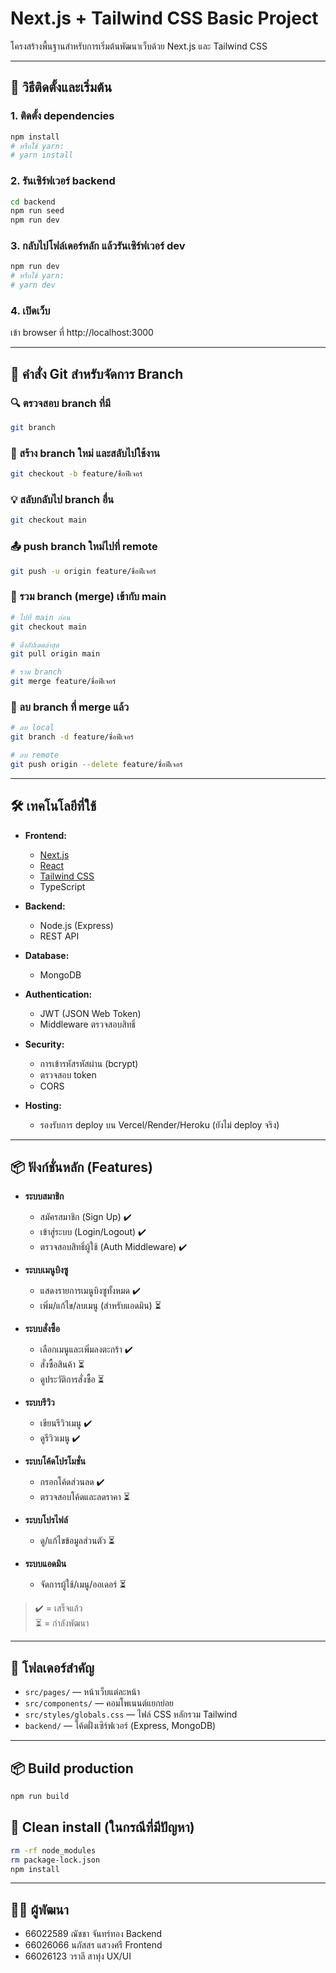 # Next.js + Tailwind CSS Basic Project

โครงสร้างพื้นฐานสำหรับการเริ่มต้นพัฒนาเว็บด้วย Next.js และ Tailwind CSS

---

## 🚀 วิธีติดตั้งและเริ่มต้น

### 1. ติดตั้ง dependencies
```bash
npm install
# หรือใช้ yarn:
# yarn install
```

### 2. รันเซิร์ฟเวอร์ backend 
```bash
cd backend
npm run seed
npm run dev
```

### 3. กลับไปโฟล์เดอร์หลัก แล้วรันเซิร์ฟเวอร์ dev  
```bash
npm run dev
# หรือใช้ yarn:
# yarn dev
```

### 4. เปิดเว็บ
เข้า browser ที่ http://localhost:3000

---

## 🌱 คำสั่ง Git สำหรับจัดการ Branch

### 🔍 ตรวจสอบ branch ที่มี
```bash
git branch
```

### 🌿 สร้าง branch ใหม่ และสลับไปใช้งาน
```bash
git checkout -b feature/ชื่อฟีเจอร์
```

### 💡 สลับกลับไป branch อื่น
```bash
git checkout main
```

### 📤 push branch ใหม่ไปที่ remote
```bash
git push -u origin feature/ชื่อฟีเจอร์
```

### 🔄 รวม branch (merge) เข้ากับ main
```bash
# ไปที่ main ก่อน
git checkout main

# ดึงอัปเดตล่าสุด
git pull origin main

# รวม branch
git merge feature/ชื่อฟีเจอร์
```

### 🧼 ลบ branch ที่ merge แล้ว
```bash
# ลบ local
git branch -d feature/ชื่อฟีเจอร์

# ลบ remote
git push origin --delete feature/ชื่อฟีเจอร์
```

---

## 🛠️ เทคโนโลยีที่ใช้

- **Frontend:**  
  - [Next.js](https://nextjs.org/)  
  - [React](https://reactjs.org/)  
  - [Tailwind CSS](https://tailwindcss.com/)  
  - TypeScript

- **Backend:**  
  - Node.js (Express)  
  - REST API

- **Database:**  
  - MongoDB

- **Authentication:**  
  - JWT (JSON Web Token)  
  - Middleware ตรวจสอบสิทธิ์

- **Security:**  
  - การเข้ารหัสรหัสผ่าน (bcrypt)  
  - ตรวจสอบ token  
  - CORS

- **Hosting:**  
  - รองรับการ deploy บน Vercel/Render/Heroku (ยังไม่ deploy จริง)

---

## 📦 ฟังก์ชั่นหลัก (Features)

- **ระบบสมาชิก**
  - สมัครสมาชิก (Sign Up) ✔️
  - เข้าสู่ระบบ (Login/Logout) ✔️
  - ตรวจสอบสิทธิ์ผู้ใช้ (Auth Middleware) ✔️

- **ระบบเมนูบิงซู**
  - แสดงรายการเมนูบิงซูทั้งหมด ✔️
  - เพิ่ม/แก้ไข/ลบเมนู (สำหรับแอดมิน) ⏳

- **ระบบสั่งซื้อ**
  - เลือกเมนูและเพิ่มลงตะกร้า ✔️
  - สั่งซื้อสินค้า ⏳
  - ดูประวัติการสั่งซื้อ ⏳

- **ระบบรีวิว**
  - เขียนรีวิวเมนู ✔️
  - ดูรีวิวเมนู ✔️

- **ระบบโค้ดโปรโมชั่น**
  - กรอกโค้ดส่วนลด ✔️
  - ตรวจสอบโค้ดและลดราคา ⏳

- **ระบบโปรไฟล์**
  - ดู/แก้ไขข้อมูลส่วนตัว ⏳

- **ระบบแอดมิน**
  - จัดการผู้ใช้/เมนู/ออเดอร์ ⏳

> ✔️ = เสร็จแล้ว  
> ⏳ = กำลังพัฒนา

---

## 📁 โฟลเดอร์สำคัญ

- `src/pages/` — หน้าเว็บแต่ละหน้า
- `src/components/` — คอมโพเนนต์แยกย่อย
- `src/styles/globals.css` — ไฟล์ CSS หลักรวม Tailwind
- `backend/` — โค้ดฝั่งเซิร์ฟเวอร์ (Express, MongoDB)

---

## 📦 Build production
```bash
npm run build
```

## 🧼 Clean install (ในกรณีที่มีปัญหา)
```bash
rm -rf node_modules
rm package-lock.json
npm install
```

---

## 🧑‍💻 ผู้พัฒนา

- 66022589 ณัชชา จันทร์ทอง Backend
- 66026066 นภัสสร แสวงศรี Frontend
- 66026123 วราลี สาทุ่ง UX/UI
